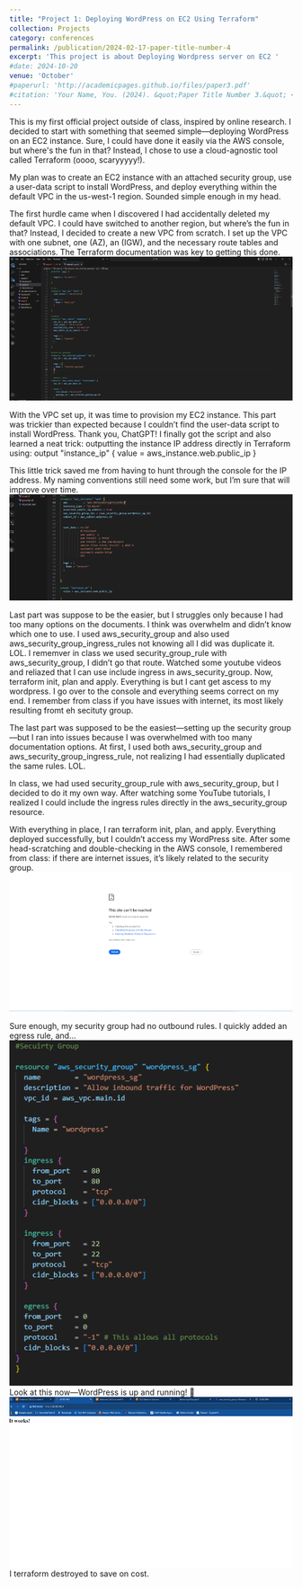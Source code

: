 ```yaml
---
title: "Project 1: Deploying WordPress on EC2 Using Terraform"
collection: Projects
category: conferences
permalink: /publication/2024-02-17-paper-title-number-4
excerpt: 'This project is about Deploying Wordpress server on EC2 '
#date: 2024-10-20
venue: 'October'
#paperurl: 'http://academicpages.github.io/files/paper3.pdf'
#citation: 'Your Name, You. (2024). &quot;Paper Title Number 3.&quot; <i>GitHub Journal of Bugs</i>. 1(3).'
---
```


This is my first official project outside of class, inspired by online research. I decided to start with something that seemed simple—deploying WordPress on an EC2 instance. Sure, I could have done it easily via the AWS console, but where's the fun in that? Instead, I chose to use a cloud-agnostic tool called Terraform (oooo, scaryyyyy!).


My plan was to create an EC2 instance with an attached security group, use a user-data script to install WordPress, and deploy everything within the default VPC in the us-west-1 region. Sounded simple enough in my head.

The first hurdle came when I discovered I had accidentally deleted my default VPC.  I could have switched to another region, but where’s the fun in that? Instead, I decided to create a new VPC from scratch. I set up the VPC with one subnet, one  (AZ), an (IGW), and the necessary route tables and associations. The Terraform documentation was key to getting this done.
![Profile Image](../images/Picture1.png)
 
With the VPC set up, it was time to provision my EC2 instance. This part was trickier than expected because I couldn’t find the user-data script to install WordPress. Thank you, ChatGPT! I finally got the script and also learned a neat trick: outputting the instance IP address directly in Terraform using: output "instance_ip" {
  value = aws_instance.web.public_ip
}

This little trick saved me from having to hunt through the console for the IP address. My naming conventions still need some work, but I’m sure that will improve over time.
 ![Profile Image](../images/Picture2.png)

Last part was suppose to be the easier, but I struggles only because I had too many options on the documents. I think was overwhelm and didn’t know which one to use. I used aws_security_group and also used aws_security_group_ingress_rules not knowing all I did was duplicate it. LOL. I rememver in class we used security_group_rule with aws_security_group, I didn’t go that route. Watched some youtube videos and reliazed that I can use include ingress  in aws_security_group. Now, terraform init, plan and apply. Everything is but I cant get ascess to my wordpress. I go over to the console and everything seems correct on my end. I remember from class if you have  issues with internet, its most likely resulting fromt eh secituty group. 

The last part was supposed to be the easiest—setting up the security group—but I ran into issues because I was overwhelmed with too many documentation options. At first, I used both aws_security_group and aws_security_group_ingress_rule, not realizing I had essentially duplicated the same rules. LOL.

In class, we had used security_group_rule with aws_security_group, but I decided to do it my own way. After watching some YouTube tutorials, I realized I could include the ingress rules directly in the aws_security_group resource.

With everything in place, I ran terraform init, plan, and apply. Everything deployed successfully, but I couldn’t access my WordPress site. After some head-scratching and double-checking in the AWS console, I remembered from class: if there are internet issues, it’s likely related to the security group.
![Profile Image](../images/Picture3.png)



 
Sure enough, my security group had no outbound rules. I quickly added an egress rule, and... 
![Profile Image](../images/Picture4.png)
Look at this now—WordPress is up and running! 🚀  
![Profile Image](../images/Picture5.png)
I terraform destroyed to save on cost.

